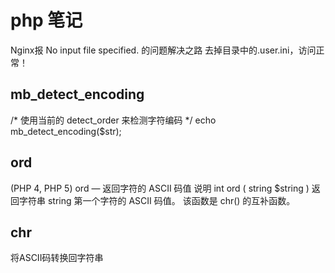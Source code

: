 # php 笔记
Nginx报 No input file specified. 的问题解决之路
去掉目录中的.user.ini，访问正常！

## mb_detect_encoding
/* 使用当前的 detect_order 来检测字符编码 */
echo mb_detect_encoding($str);


## ord
(PHP 4, PHP 5)
ord — 返回字符的 ASCII 码值
说明
int ord ( string $string )
返回字符串 string 第一个字符的 ASCII 码值。
该函数是 chr() 的互补函数。

## chr
将ASCII码转换回字符串